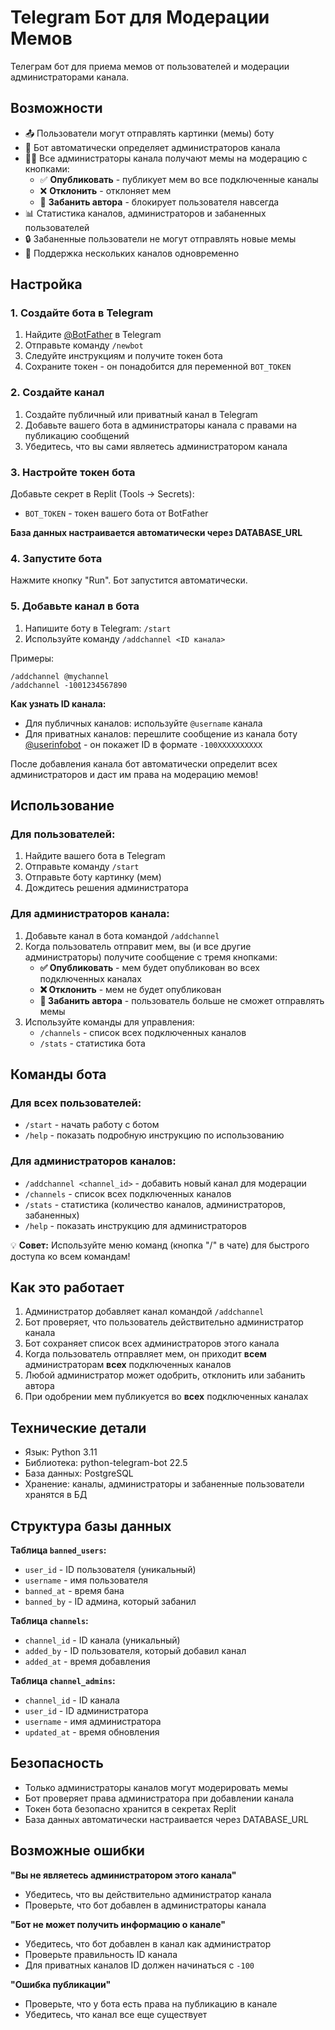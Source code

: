 # Telegram Бот для Модерации Мемов

Телеграм бот для приема мемов от пользователей и модерации администраторами канала.

## Возможности

- 📤 Пользователи могут отправлять картинки (мемы) боту
- 🤖 Бот автоматически определяет администраторов канала
- 👨‍💼 Все администраторы канала получают мемы на модерацию с кнопками:
  - ✅ **Опубликовать** - публикует мем во все подключенные каналы
  - ❌ **Отклонить** - отклоняет мем
  - 🚫 **Забанить автора** - блокирует пользователя навсегда
- 📊 Статистика каналов, администраторов и забаненных пользователей
- 🔒 Забаненные пользователи не могут отправлять новые мемы
- 📢 Поддержка нескольких каналов одновременно

## Настройка

### 1. Создайте бота в Telegram

1. Найдите [@BotFather](https://t.me/BotFather) в Telegram
2. Отправьте команду `/newbot`
3. Следуйте инструкциям и получите токен бота
4. Сохраните токен - он понадобится для переменной `BOT_TOKEN`

### 2. Создайте канал

1. Создайте публичный или приватный канал в Telegram
2. Добавьте вашего бота в администраторы канала с правами на публикацию сообщений
3. Убедитесь, что вы сами являетесь администратором канала

### 3. Настройте токен бота

Добавьте секрет в Replit (Tools → Secrets):

- `BOT_TOKEN` - токен вашего бота от BotFather

**База данных настраивается автоматически через DATABASE_URL**

### 4. Запустите бота

Нажмите кнопку "Run". Бот запустится автоматически.

### 5. Добавьте канал в бота

1. Напишите боту в Telegram: `/start`
2. Используйте команду `/addchannel <ID канала>`

Примеры:
```
/addchannel @mychannel
/addchannel -1001234567890
```

**Как узнать ID канала:**
- Для публичных каналов: используйте `@username` канала
- Для приватных каналов: перешлите сообщение из канала боту [@userinfobot](https://t.me/userinfobot) - он покажет ID в формате `-100XXXXXXXXXX`

После добавления канала бот автоматически определит всех администраторов и даст им права на модерацию мемов!

## Использование

### Для пользователей:

1. Найдите вашего бота в Telegram
2. Отправьте команду `/start`
3. Отправьте боту картинку (мем)
4. Дождитесь решения администратора

### Для администраторов канала:

1. Добавьте канал в бота командой `/addchannel`
2. Когда пользователь отправит мем, вы (и все другие администраторы) получите сообщение с тремя кнопками:
   - **✅ Опубликовать** - мем будет опубликован во всех подключенных каналах
   - **❌ Отклонить** - мем не будет опубликован
   - **🚫 Забанить автора** - пользователь больше не сможет отправлять мемы
3. Используйте команды для управления:
   - `/channels` - список всех подключенных каналов
   - `/stats` - статистика бота

## Команды бота

### Для всех пользователей:
- `/start` - начать работу с ботом
- `/help` - показать подробную инструкцию по использованию

### Для администраторов каналов:
- `/addchannel <channel_id>` - добавить новый канал для модерации
- `/channels` - список всех подключенных каналов
- `/stats` - статистика (количество каналов, администраторов, забаненных)
- `/help` - показать инструкцию для администраторов

💡 **Совет:** Используйте меню команд (кнопка "/" в чате) для быстрого доступа ко всем командам!

## Как это работает

1. Администратор добавляет канал командой `/addchannel`
2. Бот проверяет, что пользователь действительно администратор канала
3. Бот сохраняет список всех администраторов этого канала
4. Когда пользователь отправляет мем, он приходит **всем** администраторам **всех** подключенных каналов
5. Любой администратор может одобрить, отклонить или забанить автора
6. При одобрении мем публикуется во **всех** подключенных каналах

## Технические детали

- Язык: Python 3.11
- Библиотека: python-telegram-bot 22.5
- База данных: PostgreSQL
- Хранение: каналы, администраторы и забаненные пользователи хранятся в БД

## Структура базы данных

**Таблица `banned_users`:**
- `user_id` - ID пользователя (уникальный)
- `username` - имя пользователя
- `banned_at` - время бана
- `banned_by` - ID админа, который забанил

**Таблица `channels`:**
- `channel_id` - ID канала (уникальный)
- `added_by` - ID пользователя, который добавил канал
- `added_at` - время добавления

**Таблица `channel_admins`:**
- `channel_id` - ID канала
- `user_id` - ID администратора
- `username` - имя администратора
- `updated_at` - время обновления

## Безопасность

- Только администраторы каналов могут модерировать мемы
- Бот проверяет права администратора при добавлении канала
- Токен бота безопасно хранится в секретах Replit
- База данных автоматически настраивается через DATABASE_URL

## Возможные ошибки

**"Вы не являетесь администратором этого канала"**
- Убедитесь, что вы действительно администратор канала
- Проверьте, что бот добавлен в администраторы канала

**"Бот не может получить информацию о канале"**
- Убедитесь, что бот добавлен в канал как администратор
- Проверьте правильность ID канала
- Для приватных каналов ID должен начинаться с `-100`

**"Ошибка публикации"**
- Проверьте, что у бота есть права на публикацию в канале
- Убедитесь, что канал все еще существует

